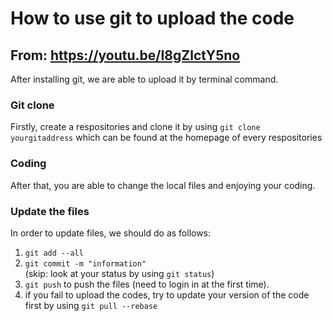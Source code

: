 # How to use git to upload the code
## From: https://youtu.be/I8gZlctY5no
After installing git, we are able to upload it by terminal command.
### Git clone
Firstly, create a respositories and clone it by using `git clone yourgitaddress` which can be found at the homepage of every respositories
### Coding
After that, you are able to change the local files and enjoying your coding.
### Update the files
In order to update files, we should do as follows:<br>
1. `git add --all`<br>
2. `git commit -m "information"`<br>
(skip: look at your status by using `git status`)<br>
3. `git push` to push the files (need to login in at the first time).<br>
4. if you fail to upload the codes, try to update your version of the code first by using `git pull --rebase`
